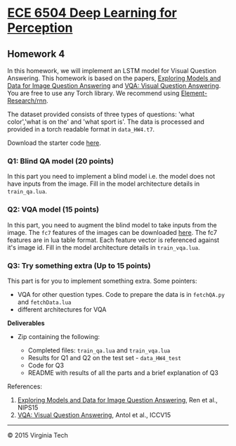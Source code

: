 # [ECE 6504 Deep Learning for Perception][1]

## Homework 4

In this homework, we will implement an LSTM model for Visual Question Answering. This homework is based on the papers, [Exploring Models and Data for Image Question Answering][2] and [VQA: Visual Question Answering][4]. You are free to use any Torch library. We recommend using [Element-Research/rnn][3].

The dataset provided consists of three types of questions: 'what color','what is on the' and 'what sport is'. The data is processed and provided in a torch readable format in `data_HW4.t7`.

Download the starter code [here](https://github.com/batra-mlp-lab/VT-F15-ECE6504-HW4/archive/1.0.zip).

### Q1: Blind QA model (20 points)

In this part you need to implement a blind model i.e. the model does not have inputs from the image. Fill in the model architecture details in `train_qa.lua`.

### Q2: VQA model (15 points)

In this part, you need to augment the blind model to take inputs from the image. The `fc7` features of the images can be downloaded [here](https://filebox.ece.vt.edu/~f15ece6504/fc7_hw4.t7). The fc7 features are in lua table format. Each feature vector is referenced against it's image id. Fill in the model architecture details in `train_vqa.lua`.

### Q3: Try something extra (Up to 15 points)

This part is for you to implement something extra. Some pointers:

- VQA for other question types. Code to prepare the data is in `fetchQA.py` and `fetchData.lua`
- different architectures for VQA

**Deliverables**

- Zip containing the following:

  - Completed files: `train_qa.lua` and `train_vqa.lua`
  - Results for Q1 and Q2 on the test set - `data_HW4_test`
  - Code for Q3
  - README with results of all the parts and a brief explanation of Q3

References:

1. [Exploring Models and Data for Image Question Answering][2], Ren et al., NIPS15
2. [VQA: Visual Question Answering][4], Antol et al., ICCV15

[1]: https://computing.ece.vt.edu/~f15ece6504/
[2]: http://arxiv.org/abs/1505.02074
[3]: https://github.com/Element-Research/rnn
[4]: http://visualqa.org/VQA_ICCV2015.pdf

---

&#169; 2015 Virginia Tech
